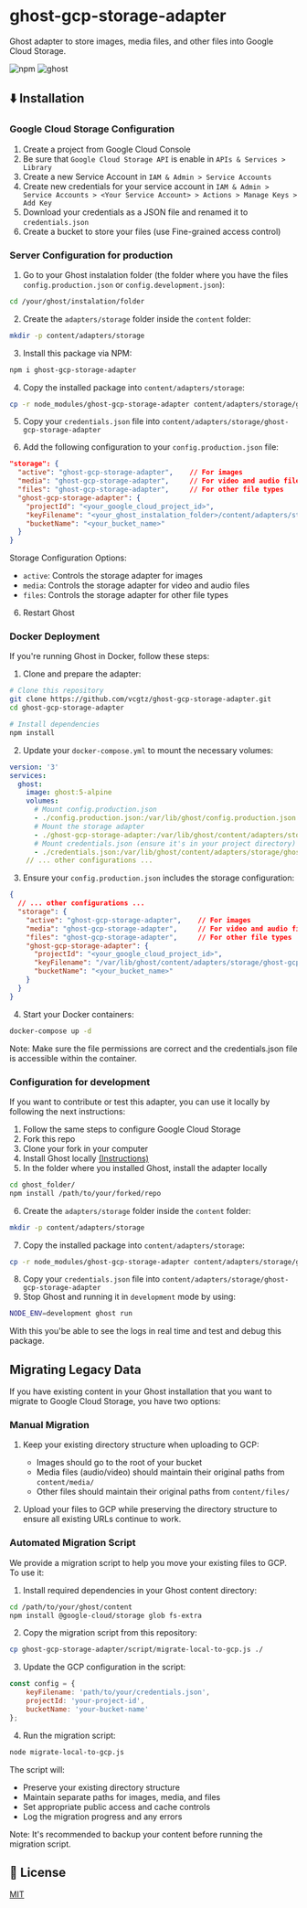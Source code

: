 # ghost-gcp-storage-adapter
Ghost adapter to store images, media files, and other files into Google Cloud Storage.

![npm](https://img.shields.io/npm/v/ghost-gcp-storage-adapter?color=blue&label=NPM%20Version)
![ghost](https://img.shields.io/badge/Ghost%20Version-5.x-blue)

## :arrow_down: Installation
### Google Cloud Storage Configuration
1. Create a project from Google Cloud Console
2. Be sure that `Google Cloud Storage API` is enable in `APIs & Services > Library`
3. Create a new Service Account in `IAM & Admin > Service Accounts`
4. Create new credentials for your service account in `IAM & Admin > Service Accounts > <Your Service Account> > Actions > Manage Keys > Add Key`
5. Download your credentials as a JSON file and renamed it to `credentials.json`
6. Create a bucket to store your files (use Fine-grained access control)

### Server Configuration for production
1. Go to your Ghost instalation folder (the folder where you have the files `config.production.json` or `config.development.json`):
```bash
cd /your/ghost/instalation/folder
```

2. Create the `adapters/storage` folder inside the `content` folder:
```bash
mkdir -p content/adapters/storage
```

3. Install this package via NPM:
```bash
npm i ghost-gcp-storage-adapter
```

4. Copy the installed package into `content/adapters/storage`:
```bash
cp -r node_modules/ghost-gcp-storage-adapter content/adapters/storage/ghost-gcp-storage-adapter
```

5. Copy your `credentials.json` file into `content/adapters/storage/ghost-gcp-storage-adapter`

7. Add the following configuration to your `config.production.json` file:
```json
"storage": {
  "active": "ghost-gcp-storage-adapter",    // For images
  "media": "ghost-gcp-storage-adapter",     // For video and audio files
  "files": "ghost-gcp-storage-adapter",     // For other file types
  "ghost-gcp-storage-adapter": {
    "projectId": "<your_google_cloud_project_id>",
    "keyFilename": "<your_ghost_instalation_folder>/content/adapters/storage/ghost-gcp-storage-adapter/credentials.json",
    "bucketName": "<your_bucket_name>"
  }
}
```

Storage Configuration Options:
- `active`: Controls the storage adapter for images
- `media`: Controls the storage adapter for video and audio files
- `files`: Controls the storage adapter for other file types

6. Restart Ghost

### Docker Deployment
If you're running Ghost in Docker, follow these steps:

1. Clone and prepare the adapter:
```bash
# Clone this repository
git clone https://github.com/vcgtz/ghost-gcp-storage-adapter.git
cd ghost-gcp-storage-adapter

# Install dependencies
npm install
```

2. Update your `docker-compose.yml` to mount the necessary volumes:
```yaml
version: '3'
services:
  ghost:
    image: ghost:5-alpine
    volumes:
      # Mount config.production.json
      - ./config.production.json:/var/lib/ghost/config.production.json
      # Mount the storage adapter
      - ./ghost-gcp-storage-adapter:/var/lib/ghost/content/adapters/storage/ghost-gcp-storage-adapter
      # Mount credentials.json (ensure it's in your project directory)
      - ./credentials.json:/var/lib/ghost/content/adapters/storage/ghost-gcp-storage-adapter/credentials.json
    // ... other configurations ...
```

3. Ensure your `config.production.json` includes the storage configuration:
```json
{
  // ... other configurations ...
  "storage": {
    "active": "ghost-gcp-storage-adapter",    // For images
    "media": "ghost-gcp-storage-adapter",     // For video and audio files
    "files": "ghost-gcp-storage-adapter",     // For other file types
    "ghost-gcp-storage-adapter": {
      "projectId": "<your_google_cloud_project_id>",
      "keyFilename": "/var/lib/ghost/content/adapters/storage/ghost-gcp-storage-adapter/credentials.json",
      "bucketName": "<your_bucket_name>"
    }
  }
}
```

4. Start your Docker containers:
```bash
docker-compose up -d
```

Note: Make sure the file permissions are correct and the credentials.json file is accessible within the container.

### Configuration for development
If you want to contribute or test this adapter, you can use it locally by following the next instructions:

1. Follow the same steps to configure Google Cloud Storage
2. Fork this repo
3. Clone your fork in your computer
4. Install Ghost locally [(Instructions)](https://ghost.org/docs/install/local/)
5. In the folder where you installed Ghost, install the adapter locally
```bash
cd ghost_folder/
npm install /path/to/your/forked/repo
```
6. Create the `adapters/storage` folder inside the `content` folder:
```bash
mkdir -p content/adapters/storage
```
7. Copy the installed package into `content/adapters/storage`:
```bash
cp -r node_modules/ghost-gcp-storage-adapter content/adapters/storage/ghost-gcp-storage-adapter
```
8. Copy your `credentials.json` file into `content/adapters/storage/ghost-gcp-storage-adapter`
9. Stop Ghost and running it in `development` mode by using:
```bash
NODE_ENV=development ghost run
```

With this you'be able to see the logs in real time and test and debug this package.

## Migrating Legacy Data
If you have existing content in your Ghost installation that you want to migrate to Google Cloud Storage, you have two options:

### Manual Migration
1. Keep your existing directory structure when uploading to GCP:
   - Images should go to the root of your bucket
   - Media files (audio/video) should maintain their original paths from `content/media/`
   - Other files should maintain their original paths from `content/files/`

2. Upload your files to GCP while preserving the directory structure to ensure all existing URLs continue to work.

### Automated Migration Script
We provide a migration script to help you move your existing files to GCP. To use it:

1. Install required dependencies in your Ghost content directory:
```bash
cd /path/to/your/ghost/content
npm install @google-cloud/storage glob fs-extra
```

2. Copy the migration script from this repository:
```bash
cp ghost-gcp-storage-adapter/script/migrate-local-to-gcp.js ./
```

3. Update the GCP configuration in the script:
```javascript
const config = {
    keyFilename: 'path/to/your/credentials.json',
    projectId: 'your-project-id',
    bucketName: 'your-bucket-name'
};
```

4. Run the migration script:
```bash
node migrate-local-to-gcp.js
```

The script will:
- Preserve your existing directory structure
- Maintain separate paths for images, media, and files
- Set appropriate public access and cache controls
- Log the migration progress and any errors

Note: It's recommended to backup your content before running the migration script.

## :page_with_curl: License
[MIT](https://github.com/vcgtz/ghost-gcp-storage-adapter/blob/main/LICENSE)
